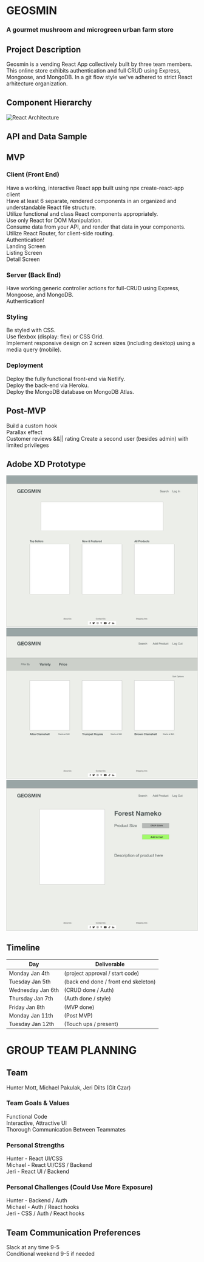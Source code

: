 # GEOSMIN
### A gourmet mushroom and microgreen urban farm store

## Project Description
Geosmin is a vending React App collectively built by three team members. This online store exhibits authentication and full CRUD using Express, Mongoose, and MongoDB. In a git flow style we've adhered to strict React arhitecture organization.

## Component Hierarchy
![React Architecture](https://whimsical.com/react-architecture-exercise-JrYPHSwt9kg2ss6g68mxCn)

## API and Data Sample

## MVP
### Client (Front End)
Have a working, interactive React app built using npx create-react-app client  
Have at least 6 separate, rendered components in an organized and understandable React file structure.  
Utilize functional and class React components appropriately.  
Use only React for DOM Manipulation.  
Consume data from your API, and render that data in your components.  
Utilize React Router, for client-side routing.  
Authentication!  
Landing Screen  
Listing Screen  
Detail Screen  

### Server (Back End)
Have working generic controller actions for full-CRUD using Express, Mongoose, and MongoDB.  
Authentication!  

### Styling
Be styled with CSS.  
Use flexbox (display: flex) or CSS Grid.  
Implement responsive design on 2 screen sizes (including desktop) using a media query (mobile).  

### Deployment
Deploy the fully functional front-end via Netlify.  
Deploy the back-end via Heroku.  
Deploy the MongoDB database on MongoDB Atlas.  

## Post-MVP 
Build a custom hook  
Parallax effect  
Customer reviews &&|| rating
Create a second user (besides admin) with limited privileges   


## Adobe XD Prototype
![Landing Page](./img/landingPage.png)
![Shopping Page](./img/shoppingPage.png)
![Item Detail Page](./img/itemDetailPage.png)



## Timeline
| Day               | Deliverable                                                  
| ------------------| -------------------------------------------------------------
| Monday Jan 4th    | (project approval / start code)
| Tuesday Jan 5th   | (back end done / front end skeleton)
| Wednesday Jan 6th | (CRUD done / Auth)
| Thursday Jan 7th  | (Auth done / style)
| Friday Jan 8th    | (MVP done)
| Monday Jan 11th   | (Post MVP)
| Tuesday Jan 12th  | (Touch ups / present)



# GROUP TEAM PLANNING
## Team
Hunter Mott, Michael Pakulak, Jeri Dilts (Git Czar)

### Team Goals & Values
Functional Code  
Interactive, Attractive UI  
Thorough Communication Between Teammates  

### Personal Strengths
Hunter - React UI/CSS  
Michael - React UI/CSS / Backend  
Jeri - React UI / Backend  

### Personal Challenges (Could Use More Exposure)
Hunter - Backend / Auth  
Michael - Auth / React hooks  
Jeri - CSS / Auth / React hooks  

## Team Communication Preferences
Slack at any time 9-5  
Conditional weekend 9-5 if needed  